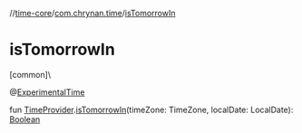 //[time-core](../../index.md)/[com.chrynan.time](index.md)/[isTomorrowIn](is-tomorrow-in.md)

# isTomorrowIn

[common]\

@[ExperimentalTime](https://kotlinlang.org/api/latest/jvm/stdlib/kotlin.time/-experimental-time/index.html)

fun [TimeProvider](-time-provider/index.md).[isTomorrowIn](is-tomorrow-in.md)(timeZone: TimeZone, localDate: LocalDate): [Boolean](https://kotlinlang.org/api/latest/jvm/stdlib/kotlin/-boolean/index.html)
